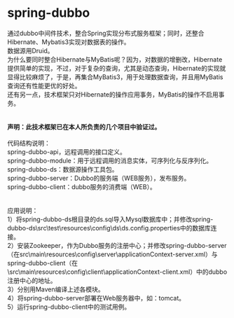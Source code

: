 # spring-dubbo
通过dubbo中间件技术，整合Spring实现分布式服务框架；同时，还整合Hibernate、Mybatis3实现对数据表的操作。<br>
数据源用Druid。<br>
为什么要同时整合Hibernate与MyBatis呢？因为，对数据的增删改，Hibernate提供简单的实现，不过，对于复杂的查询，尤其是动态查询，Hibernate的实现就显得比较麻烦了，于是，再集合MyBatis3，用于处理数据查询，并且用MyBatis查询还有性能更优的好处。<br>
还有另一点，技术框架只对Hibernate的操作应用事务，MyBatis的操作不启用事务。<br>
<br><br>
<b>声明：此技术框架已在本人所负责的几个项目中验证过。</b>
<br><br>
代码结构说明：<br>
spring-dubbo-api，远程调用的接口定义。<br>
spring-dubbo-module：用于远程调用的消息实体，可序列化与反序列化。<br>
spring-dubbo-ds：数据源操作工具包。<br>
spring-dubbo-server：Dubbo的服务端（WEB服务），发布服务。<br>
spring-dubbo-client：dubbo服务的消费端（WEB）。<br>
<br><br>
应用说明：<br>
1）将spring-dubbo-ds根目录的ds.sql导入Mysql数据库中；并修改spring-dubbo-ds\src\test\resources\config\ds\ds.config.properties中的数据库连接。<br>
2）安装Zookeeper，作为Dubbo服务的注册中心；并修改spring-dubbo-server（在src\main\resources\config\server\applicationContext-server.xml）与spring-dubbo-client（在\src\main\resources\config\client\applicationContext-client.xml）中的dubbo注册中心的地址。<br>
3）分别用Maven编译上述各模块。<br>
4）将spring-dubbo-server部署在Web服务器中，如：tomcat。<br>
5）运行spring-dubbo-client中的测试用例。<br>

